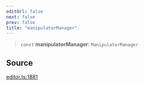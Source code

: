 ```yaml
---
editUrl: false
next: false
prev: false
title: "manipulatorManager"
---
```


> `const` **manipulatorManager**: `ManipulatorManager`

## Source

[editor.ts:1881](https://github.com/dgmjs/dgmjs/blob/main/packages/core/src/editor.ts#L1881)
